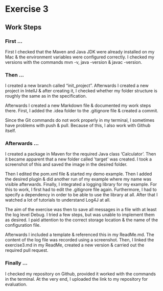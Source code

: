 ﻿# Exercise 3
## Work Steps

### First ...

First I checked that the Maven and Java JDK were already installed on my Mac & the environment variables were configured correctly. I checked my versions with the commands mvn -v, java -version & javac -version.

### Then ...

I created a new branch called “init_project”. Afterwards I created a new project in IntellJ & after creating it, I checked whether my folder structure is roughly the same as in the specification.

Afterwards I created a new Markdown file & documented my work steps there.
First, I added the .idea folder to the .gitignore file & created a commit.

Since the Git commands do not work properly in my terminal, I sometimes have problems with push & pull. Because of this, I also work with Github itself.

### Afterwards ...
I created a package in Maven for the required Java class ‘Calculator’. Then it became apparent that a new folder called 'target' was created.
I took a screenshot of this and saved the image in the desired folder.

Then I edited the pom.xml file & started my demo example. Then I added the desired plugin & did another run of my example where my name was visible afterwards.
Finally, I integrated a logging library for my example. For this to work, I first had to edit the .gitignore file again.
Furthermore, I had to specify a dependency in order to be able to use the library at all.
After that I watched a lot of tutorials to understand Log4J at all. 

The aim of the exercise was then to save all messages in a file with at least the log level Debug. I tried a few steps, but was unable to implement them as desired. I paid attention to the correct storage location & the name of the configuration file.

Afterwards I included a template & referenced this in my ReadMe.md. The content of the log file was recorded using a screenshot.
Then, I linked the exercise3.md in my ReadMe,  created a new version & carried out the required pull request.

### Finally ...
I checked my repository on Github, provided it worked with the commands in the terminal. At the very end, I uploaded the link to my repository for evaluation.


